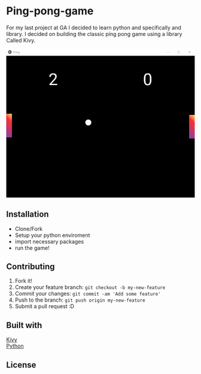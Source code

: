 # Ping-pong-game

For my last project at GA I decided to learn python and specifically and library. I decided on building the classic ping pong game using a library Called Kivy. 

![Ping pong game](rdme/scrn1.png)

## Installation

- Clone/Fork
- Setup your python enviroment
- import necessary packages
- run the game!


## Contributing

1. Fork it!
2. Create your feature branch: `git checkout -b my-new-feature`
3. Commit your changes: `git commit -am 'Add some feature'`
4. Push to the branch: `git push origin my-new-feature`
5. Submit a pull request :D

## Built with
[Kivy](https://kivy.org/#home) </br>
[Python](https://www.python.org/)

 

## License


